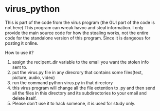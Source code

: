 # virus_python
This is part of the code from the virus program (the GUI part of the code is not here)
This program can wreak havoc and steal information. I only provide the main source code for how the stealing works, not the entire code for the standalone version of this program. Since it is dangeous for posting it online. 
 
How to use it?

1. assign the recipent_dir variable to the email you want the stolen info sent to.
2. put the virus.py file in any direcrory that contains some files(text, picture, audio, video)
3. run the command python virus.py in that directory
4. this virus program will change all the file extention to .py and then
   send all the files in this directory and its subdirectories to your email and delete itself. 
5. Please don't use it to hack someone, it is used for study only.


